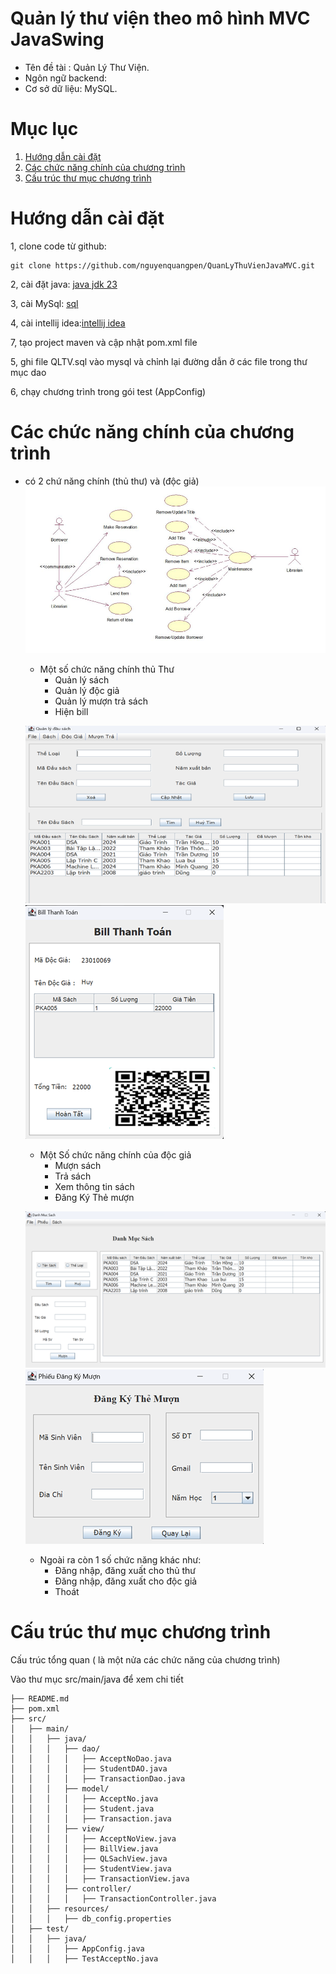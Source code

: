 # Quản lý thư viện theo mô hình MVC JavaSwing
- Tên đề tài : Quản Lý Thư Viện.
- Ngôn ngữ backend:
- Cơ sở dữ liệu: MySQL.

# Mục lục
  1. [Hướng dẫn cài đặt](#hướng-dẫn-cài-đặt)
  2. [Các chức năng chính của chương trình](#các-chức-năng-chính-của-chương-trình)
  3. [Cấu trúc thư mục chương trình](#cấu-trúc-thư-mục-chương-trình)

# Hướng dẫn cài đặt
1, clone code từ github:

    git clone https://github.com/nguyenquangpen/QuanLyThuVienJavaMVC.git

2, cài đặt java: [java jdk 23](https://www.oracle.com/java/technologies/downloads/)

3, cài MySql: [sql](https://www.mysql.com/downloads/)

4, cài intellij idea:[intellij idea](https://www.jetbrains.com/idea/download/?section=windows)

7, tạo project maven và cập nhật pom.xml file

5, ghi file QLTV.sql vào mysql và chỉnh lại đường dẫn ở các file trong thư mục dao

6, chạy chương trình trong gói test (AppConfig)

# Các chức năng chính của chương trình

- có 2 chứ năng chính (thủ thư) và (độc giả)
![img.png](photo_introduction/img.png)

  - Một số chức năng chính thủ Thư
    - Quản lý sách
    - Quản lý độc giả
    - Quản lý mượn trả sách
    - Hiện bill
    
  ![img_7.png](photo_introduction/img_7.png)
  ![img_4.png](photo_introduction/img_4.png)

  - Một Số chức năng chính của độc giả
    - Mượn sách
    - Trả sách
    - Xem thông tin sách
    - Đăng Ký Thẻ mượn
    
  ![img_6.png](photo_introduction/img_6.png)
  ![img_8.png](photo_introduction/img_8.png)
  
  - Ngoài ra còn 1 số chức năng khác như:
    - Đăng nhập, đăng xuất cho thủ thư
    - Đăng nhập, đăng xuất cho độc giả
    - Thoát
# Cấu trúc thư mục chương trình
Cấu trúc tổng quan ( là một nửa các chức năng của chương trình)

Vào thư mục src/main/java để xem chi tiết
```QuanLyThuVienJavaMVC/
├── README.md
├── pom.xml
├── src/
│   ├── main/
│   │   ├── java/
│   │   │   ├── dao/
│   │   │   │   ├── AcceptNoDao.java
│   │   │   │   ├── StudentDAO.java
│   │   │   │   ├── TransactionDao.java
│   │   │   ├── model/
│   │   │   │   ├── AcceptNo.java
│   │   │   │   ├── Student.java
│   │   │   │   ├── Transaction.java
│   │   │   ├── view/
│   │   │   │   ├── AcceptNoView.java
│   │   │   │   ├── BillView.java
│   │   │   │   ├── QLSachView.java
│   │   │   │   ├── StudentView.java
│   │   │   │   ├── TransactionView.java
│   │   │   ├── controller/
│   │   │   │   ├── TransactionController.java
│   │   ├── resources/
│   │   │   ├── db_config.properties
│   ├── test/
│   │   ├── java/
│   │   │   ├── AppConfig.java
│   │   │   ├── TestAcceptNo.java
